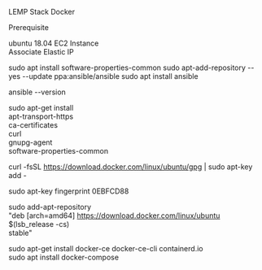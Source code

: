 
LEMP Stack Docker 

Prerequisite

ubuntu 18.04 EC2 Instance \
Associate Elastic IP


sudo apt install software-properties-common
sudo apt-add-repository --yes --update ppa:ansible/ansible
sudo apt install ansible

ansible --version  


sudo apt-get install \
    apt-transport-https \
    ca-certificates \
    curl \
    gnupg-agent \
    software-properties-common

curl -fsSL https://download.docker.com/linux/ubuntu/gpg | sudo apt-key add -

sudo apt-key fingerprint 0EBFCD88

 sudo add-apt-repository \
   "deb [arch=amd64] https://download.docker.com/linux/ubuntu \
   $(lsb_release -cs) \
   stable"

sudo apt-get install docker-ce docker-ce-cli containerd.io \
sudo apt install docker-compose
